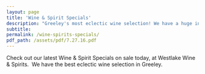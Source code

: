 ```yaml
---
layout: page
title: 'Wine & Spirit Specials'
description: "Greeley's most eclectic wine selection! We have a huge inventory to choose from, both foreign and domestic."
subtitle:
permalink: /wine-spirits-specials/
pdf_path: /assets/pdf/7.27.16.pdf
---
```



Check out our latest Wine & Spirit Specials on sale today, at Westlake Wine & Spirits.  We have the best eclectic wine selection in Greeley.